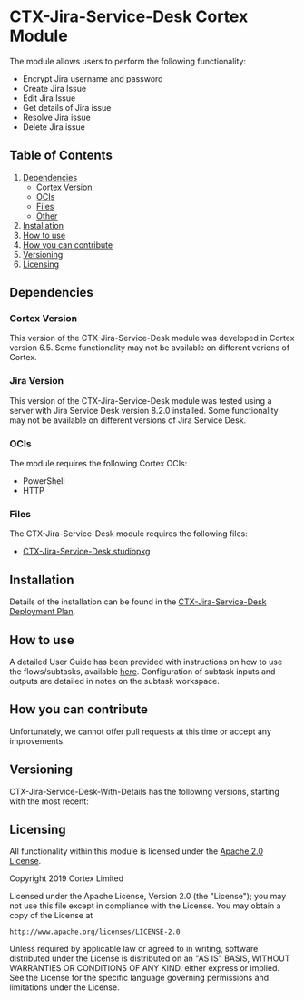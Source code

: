 # CTX-Jira-Service-Desk Cortex Module
<Module Details>

The module allows users to perform the following functionality:
* Encrypt Jira username and password
* Create Jira Issue
* Edit Jira Issue
* Get details of Jira issue
* Resolve Jira issue
* Delete Jira issue

## Table of Contents
1) [Dependencies](#dependencies)
    * [Cortex Version](#cortex-version)
    * [OCIs](#ocis)
    * [Files](#files)
    * [Other](#other)
2) [Installation](#installation)
3) [How to use](#how-to-use)
4) [How you can contribute](#how-you-can-contribute)
5) [Versioning](#versioning)
6) [Licensing](#licensing)


## Dependencies
### Cortex Version
This version of the CTX-Jira-Service-Desk module was developed in Cortex version 6.5. Some functionality may not be available on different verions of Cortex.

### Jira Version
This version of the CTX-Jira-Service-Desk module was tested using a server with Jira Service Desk version 8.2.0 installed. Some functionality may not be available on different versions of Jira Service Desk.

### OCIs
The  module requires the following Cortex OCIs:
* PowerShell
* HTTP

### Files
The CTX-Jira-Service-Desk module requires the following files:
* [CTX-Jira-Service-Desk.studiopkg](https://github.com/CortexIntelligentAutomation/CTX-Jira-Service-Desk/releases/download/v1.0/CTX-Jira-Service-Desk.studiopkg)

## Installation
Details of the installation can be found in the [CTX-Jira-Service-Desk Deployment Plan](https://github.com/CortexIntelligentAutomation/CTX-Jira-Service-Desk/blob/master/CTX-Jira-Service-Desk%20-%20Deployment%20Plan.pdf).
## How to use
A detailed User Guide has been provided with instructions on how to use the flows/subtasks, available [here](https://github.com/CortexIntelligentAutomation/CTX-Jira-Service-Desk/blob/master/CTX-Jira-Service-Desk%20-%20User%20Guide.pdf). Configuration of subtask inputs and outputs are detailed in notes on the subtask workspace.

## How you can contribute
Unfortunately, we cannot offer pull requests at this time or accept any improvements.

## Versioning
CTX-Jira-Service-Desk-With-Details has the following versions, starting with the most recent:<Module Version History>

## Licensing
All functionality within this module is licensed under the [Apache 2.0 License](https://www.apache.org/licenses/LICENSE-2.0).

Copyright 2019 Cortex Limited

Licensed under the Apache License, Version 2.0 (the "License");
you may not use this file except in compliance with the License.
You may obtain a copy of the License at

    http://www.apache.org/licenses/LICENSE-2.0

Unless required by applicable law or agreed to in writing, software
distributed under the License is distributed on an "AS IS" BASIS,
WITHOUT WARRANTIES OR CONDITIONS OF ANY KIND, either express or implied.
See the License for the specific language governing permissions and
limitations under the License.
